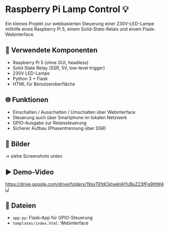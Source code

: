 # Raspberry Pi Lamp Control 💡

Ein kleines Projekt zur webbasierten Steuerung einer 230V-LED-Lampe mithilfe eines Raspberry Pi 5, einem Solid-State-Relais und einem Flask-Webinterface.

## 🔧 Verwendete Komponenten
- Raspberry Pi 5 (ohne GUI, headless)
- Solid State Relay (SSR, 5V, low-level trigger)
- 230V LED-Lampe
- Python 3 + Flask
- HTML für Benutzeroberfläche

## 🌐 Funktionen
- Einschalten / Ausschalten / Umschalten über Webinterface
- Steuerung auch über Smartphone im lokalen Netzwerk
- GPIO-Ausgabe zur Relaissteuerung
- Sicherer Aufbau (Phasentrennung über SSR)

## 📸 Bilder
→ siehe Screenshots unten

## ▶️ Demo-Video
https://drive.google.com/drive/folders/19sxTEfdCkhwktAYUBsZ23fFq9lttW4iJ

## 📁 Dateien
- `app.py`: Flask-App für GPIO-Steuerung
- `templates/index.html`: Webinterface

